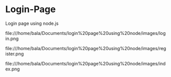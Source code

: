 # Login-Page
Login page using node.js

file:///home/bala/Documents/login%20page%20using%20node/images/login.png


file:///home/bala/Documents/login%20page%20using%20node/images/register.png


file:///home/bala/Documents/login%20page%20using%20node/images/index.png
